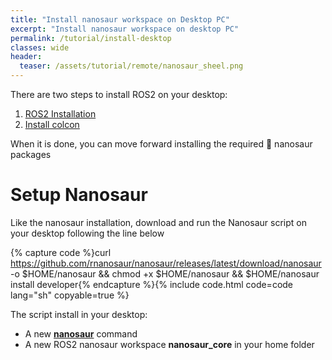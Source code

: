 ```yaml
---
title: "Install nanosaur workspace on Desktop PC"
excerpt: "Install nanosaur workspace on desktop PC"
permalink: /tutorial/install-desktop
classes: wide
header:
  teaser: /assets/tutorial/remote/nanosaur_sheel.png
---
```


There are two steps to install ROS2 on your desktop:
1. [ROS2 Installation](https://docs.ros.org/en/foxy/Installation.html)
2. [Install colcon](https://docs.ros.org/en/foxy/Tutorials/Colcon-Tutorial.html#install-colcon)

When it is done, you can move forward installing the required 🦕 nanosaur packages

# Setup Nanosaur

Like the nanosaur installation, download and run the Nanosaur script on your desktop following the line below

{% capture code %}curl https://github.com/rnanosaur/nanosaur/releases/latest/download/nanosaur -o $HOME/nanosaur && chmod +x $HOME/nanosaur && $HOME/nanosaur install developer{% endcapture %}{% include code.html code=code lang="sh" copyable=true %}

The script install in your desktop:
 * A new [**nanosaur**](https://github.com/rnanosaur/nanosaur/wiki/script_nanosaur) command
 * A new ROS2 nanosaur workspace **nanosaur_core** in your home folder
